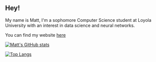 ## Hey!

My name is Matt, I'm a sophomore Computer Science student at Loyola University with an interest in data science and neural networks. 

You can find my website [here](https://mhyatt000.github.io)
<!-- <img scr="https://csg.tinkercad.com/things/auJsH6VlK92/t725.png?rev=130&s=&v=0" href="https://mhyatt000.github.io"> </img> -->

[![Matt's GitHub stats](https://github-readme-stats.vercel.app/api?username=mhyatt000&show_icons=True&include_all_commits=True)](https://github.com/anuraghazra/github-readme-stats)

[![Top Langs](https://github-readme-stats.vercel.app/api/top-langs/?username=mhyatt000&hide=html,css,scss)](https://github.com/anuraghazra/github-readme-stats)

<!-- [![Matt's wakatime stats](https://github-readme-stats.vercel.app/api/wakatime?username=mhyatt000)](https://github.com/anuraghazra/github-readme-stats) -->


<!--
**mhyatt000/mhyatt000** is a ✨ _special_ ✨ repository because its `README.md` (this file) appears on your GitHub profile.

Here are some ideas to get you started:

- 🔭 I’m currently working on ...
- 🌱 I’m currently learning ...
- 👯 I’m looking to collaborate on ...
- 🤔 I’m looking for help with ...
- 💬 Ask me about ...
- 📫 How to reach me: ...
- 😄 Pronouns: ...
- ⚡ Fun fact: ...
-->
